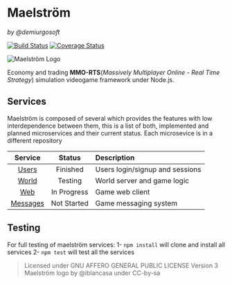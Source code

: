 Maelström
===========
_by @demiurgosoft_

[![Build Status](https://travis-ci.org/demiurgosoft/maelstrom.svg)](https://travis-ci.org/demiurgosoft/maelstrom)
[![Coverage Status](https://coveralls.io/repos/demiurgosoft/maelstrom/badge.svg?branch=master&service=github)](https://coveralls.io/github/demiurgosoft/maelstrom?branch=master)

![Maelström Logo](https://raw.githubusercontent.com/demiurgosoft/maelstrom/master/logo/logo.jpg)

Economy and trading **MMO-RTS**(_Massively Multiplayer Online - Real Time Strategy_) simulation videogame framework under Node.js.


## Services
Maelström is composed of several which provides the features with low interdependence between them, this is a list of both, implemented and planned microservices and their current status. Each microsevice is in a different repository

|**Service**   |**Status** |**Description**                  		 |
|:------------:|:---------:|:----------------------------------------|
|[Users][users]|Finished   |Users login/signup and sessions  		 |
|[World][world]|Testing    |World server and game logic              |
|[Web][web]    |In Progress|Game web client                          |
|[Messages][messages]|Not Started|Game messaging system              |

[users]:https://github.com/demiurgosoft/maelstrom-users
[world]:https://github.com/demiurgosoft/maelstrom-world
[messages]:https://github.com/demiurgosoft/maelstrom-messages
[web]:https://github.com/demiurgosoft/maelstrom-web


## Testing
For full testing of maelström services:
1- `npm install` will clone and install all services
2- `npm test` will test all the services


> Licensed under GNU AFFERO GENERAL PUBLIC LICENSE Version 3
> Maelström logo by @iblancasa under CC-by-sa
